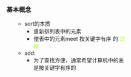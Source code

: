 <div style="float: left; width: 64%; padding: 1%;">

### 基本概念

<ul>

- sort的本质
  - 重新排列表中的元素
  - 使表中的元素meet 按关键字有序 的  <span style="color: GreenYellow;">过程</span>
- add:
  - 为了查找方便，通常希望计算机中的表是按关键字有序的

</ul>

</div>
<div style="float: right; width: 26%; padding: 1%;">

</div>
<div style="clear: both;"></div>
